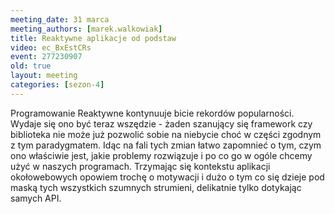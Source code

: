 ```yaml
---
meeting_date: 31 marca
meeting_authors: [marek.walkowiak]
title: Reaktywne aplikacje od podstaw
video: ec_BxEstCRs
event: 277230907
old: true
layout: meeting
categories: [sezon-4]
---
```


Programowanie Reaktywne kontynuuje bicie rekordów popularności. Wydaje się ono być teraz wszędzie - żaden szanujący się framework czy biblioteka nie może już pozwolić sobie na niebycie choć w części zgodnym z tym paradygmatem. 
Idąc na fali tych zmian łatwo zapomnieć o tym, czym ono właściwie jest, jakie problemy rozwiązuje i po co go w ogóle chcemy użyć w naszych programach. 
Trzymając się kontekstu aplikacji okołowebowych opowiem trochę o motywacji i dużo o tym co się dzieje pod maską tych wszystkich szumnych strumieni, delikatnie tylko dotykając samych API.
